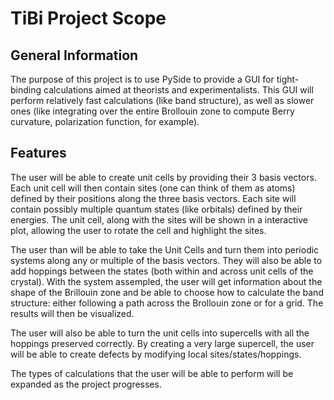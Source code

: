 # TiBi Project Scope

## General Information

The purpose of this project is to use PySide to provide a GUI for tight-binding calculations aimed at theorists and experimentalists. 
This GUI will perform relatively fast calculations (like band structure), as well as slower ones (like integrating over
the entire Brollouin zone to compute Berry curvature, polarization function, for example).

## Features

The user will be able to create unit cells by providing their 3 basis vectors. Each unit cell will then contain sites (one
can think of them as atoms) defined by their positions along the three basis vectors. Each site will contain possibly
multiple quantum states (like orbitals) defined by their energies. The unit cell, along with the sites will be shown
in a interactive plot, allowing the user to rotate the cell and highlight the sites.

The user than will be able to take the Unit Cells and turn them into periodic systems along any or multiple of the basis
vectors. They will also be able to add hoppings between the states (both within and across unit cells of the crystal).
With the system assempled, the user will get information about the shape of the Brillouin zone and be able to choose
how to calculate the band structure: either following a path across the Brollouin zone or for a grid. The results
will then be visualized.

The user will also be able to turn the unit cells into supercells with all the hoppings preserved correctly. By creating
a very large supercell, the user will be able to create defects by modifying local sites/states/hoppings.

The types of calculations that the user will be able to perform will be expanded as the project progresses.